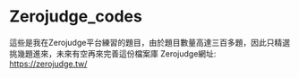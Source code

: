 # Zerojudge_codes
這些是我在Zerojudge平台練習的題目，由於題目數量高達三百多題，因此只精選挑幾題進來，未來有空再來完善這份檔案庫
Zerojudge網址: https://zerojudge.tw/
